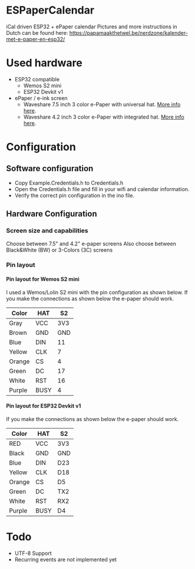 # ESPaperCalendar
 iCal driven ESP32 + ePaper calendar
 Pictures and more instructions in Dutch can be found here: https://papamaakthetwel.be/nerdzone/kalender-met-e-paper-en-esp32/

# Used hardware
- ESP32 compatible
    - Wemos S2 mini
    - ESP32 Devkit v1
- ePaper / e-ink screen
    - Waveshare 7.5 inch 3 color e-Paper with universal hat. [More info here](https://www.waveshare.com/e-paper-driver-hat.htm).
    - Waveshare 4.2 inch 3 color e-Paper with integrated hat. [More info here](https://www.waveshare.com/4.2inch-e-paper-module-b.htm).
# Configuration
## Software configuration
- Copy Example.Credentials.h to Credentials.h
- Open the Credentials.h file and fill in your wifi and calendar information.
- Verify the correct pin configuration in the ino file.

## Hardware Configuration

### Screen size and capabilities
Choose between 7.5" and 4.2" e-paper screens 
Also choose between Black&White (BW) or 3-Colors (3C) screens

### Pin layout
#### Pin layout for Wemos S2 mini
I used a Wemos/Lolin S2 mini with the pin configuration as shown below. If you make the connections as shown below the e-paper should work.

|Color|HAT|S2|
|-|-|-|
|Gray|VCC|3V3|
|Brown|GND|GND|
|Blue|DIN|11|
|Yellow|CLK|7|
|Orange|CS|4|
|Green|DC|17|
|White|RST|16|
|Purple|BUSY|4|

#### Pin layout for ESP32 Devkit v1
If you make the connections as shown below the e-paper should work.

|Color|HAT|S2|
|-|-|-|
|RED|VCC|3V3|
|Black|GND|GND|
|Blue|DIN|D23|
|Yellow|CLK|D18|
|Orange|CS|D5|
|Green|DC|TX2|
|White|RST|RX2|
|Purple|BUSY|D4|


# Todo
- UTF-8 Support
- Recurring events are not implemented yet
